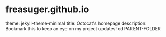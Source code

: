 # freasuger.github.io
theme: jekyll-theme-minimal
title: Octocat's homepage
description: Bookmark this to keep an eye on my project updates!
cd PARENT-FOLDER

